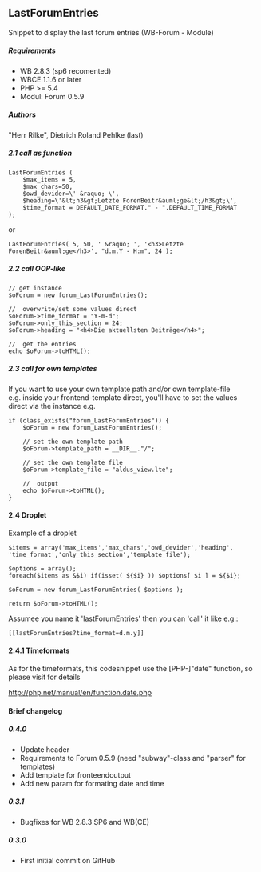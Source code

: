 
## LastForumEntries
Snippet to display the last forum entries (WB-Forum - Module)

##### Requirements
- WB 2.8.3 (sp6 recomented)
- WBCE 1.1.6 or later
- PHP >= 5.4
- Modul: Forum 0.5.9

##### Authors
"Herr Rilke", Dietrich Roland Pehlke (last) 


##### 2.1 call as function

````code
LastForumEntries (
	$max_items = 5,
	$max_chars=50,
	$owd_devider=\' &raquo; \',
	$heading=\'&lt;h3&gt;Letzte ForenBeitr&auml;ge&lt;/h3&gt;\',
	$time_format = DEFAULT_DATE_FORMAT." - ".DEFAULT_TIME_FORMAT
);			
````
or
````code
LastForumEntries( 5, 50, ' &raquo; ', '<h3>Letzte ForenBeitr&auml;ge</h3>', "d.m.Y - H:m", 24 );
````

##### 2.2 call OOP-like
````code
// get instance
$oForum = new forum_LastForumEntries();

//	overwrite/set some values direct
$oForum->time_format = "Y-m-d";
$oForum->only_this_section = 24;
$oForum->heading = "<h4>Die aktuellsten Beiträge</h4>";

//	get the entries
echo $oForum->toHTML();
````

##### 2.3 call for own templates
If you want to use your own template path and/or own template-file  
e.g. inside your frontend-template direct, you'll have to set the values  
direct via the instance e.g.

````code
if (class_exists("forum_LastForumEntries")) {
	$oForum = new forum_LastForumEntries();

	// set the own template path
	$oForum->template_path = __DIR__."/";
						
	// set the own template file
	$oForum->template_file = "aldus_view.lte";
						
	//	output
	echo $oForum->toHTML();
}
````
#### 2.4 Droplet
Example of a droplet
````code
$items = array('max_items','max_chars','owd_devider','heading', 'time_format','only_this_section','template_file');

$options = array();
foreach($items as &$i) if(isset( ${$i} )) $options[ $i ] = ${$i};

$oForum = new forum_LastForumEntries( $options );

return $oForum->toHTML();
````
Assumee you name it 'lastForumEntries' then you can 'call' it like e.g.:
````code
[[lastForumEntries?time_format=d.m.y]]
````
#### 2.4.1 Timeformats
As for the timeformats, this codesnippet use the [PHP-]"date" function, so  
please visit for details 

http://php.net/manual/en/function.date.php

#### Brief changelog

##### 0.4.0
- Update header
- Requirements to Forum 0.5.9 (need "subway"-class and "parser" for templates)
- Add template for fronteendoutput
- Add new param for formating date and time

##### 0.3.1
- Bugfixes for WB 2.8.3 SP6 and WB(CE)

##### 0.3.0
- First initial commit on GitHub